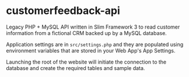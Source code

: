 # customerfeedback-api
Legacy PHP + MySQL API written in Slim Framework 3 to read customer information from a fictional CRM backed up by a MySQL database.

Application settings are in ``src/settings.php`` and they are populated using environment variables that are stored in your Web App's App Settings.

Launching the root of the website will initiate the connection to the database and create the required tables and sample data.